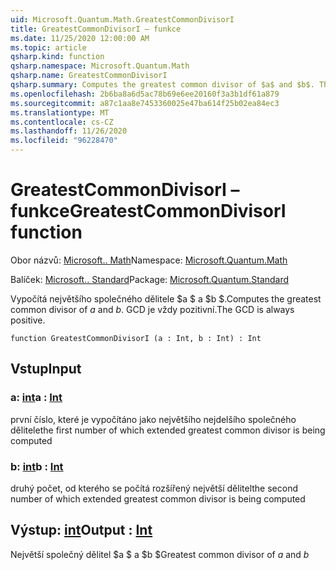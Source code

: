 ```yaml
---
uid: Microsoft.Quantum.Math.GreatestCommonDivisorI
title: GreatestCommonDivisorI – funkce
ms.date: 11/25/2020 12:00:00 AM
ms.topic: article
qsharp.kind: function
qsharp.namespace: Microsoft.Quantum.Math
qsharp.name: GreatestCommonDivisorI
qsharp.summary: Computes the greatest common divisor of $a$ and $b$. The GCD is always positive.
ms.openlocfilehash: 2b6ba8a6d5ac78b69e6ee20160f3a3b1df61a879
ms.sourcegitcommit: a87c1aa8e7453360025e47ba614f25b02ea84ec3
ms.translationtype: MT
ms.contentlocale: cs-CZ
ms.lasthandoff: 11/26/2020
ms.locfileid: "96228470"
---
```

# <a name="greatestcommondivisori-function"></a><span data-ttu-id="243ad-102">GreatestCommonDivisorI – funkce</span><span class="sxs-lookup"><span data-stu-id="243ad-102">GreatestCommonDivisorI function</span></span>

<span data-ttu-id="243ad-103">Obor názvů: [Microsoft.. Math](xref:Microsoft.Quantum.Math)</span><span class="sxs-lookup"><span data-stu-id="243ad-103">Namespace: [Microsoft.Quantum.Math](xref:Microsoft.Quantum.Math)</span></span>

<span data-ttu-id="243ad-104">Balíček: [Microsoft.. Standard](https://nuget.org/packages/Microsoft.Quantum.Standard)</span><span class="sxs-lookup"><span data-stu-id="243ad-104">Package: [Microsoft.Quantum.Standard](https://nuget.org/packages/Microsoft.Quantum.Standard)</span></span>


<span data-ttu-id="243ad-105">Vypočítá největšího společného dělitele $a $ a $b $.</span><span class="sxs-lookup"><span data-stu-id="243ad-105">Computes the greatest common divisor of $a$ and $b$.</span></span> <span data-ttu-id="243ad-106">GCD je vždy pozitivní.</span><span class="sxs-lookup"><span data-stu-id="243ad-106">The GCD is always positive.</span></span>

```qsharp
function GreatestCommonDivisorI (a : Int, b : Int) : Int
```


## <a name="input"></a><span data-ttu-id="243ad-107">Vstup</span><span class="sxs-lookup"><span data-stu-id="243ad-107">Input</span></span>

### <a name="a--int"></a><span data-ttu-id="243ad-108">a: [int](xref:microsoft.quantum.lang-ref.int)</span><span class="sxs-lookup"><span data-stu-id="243ad-108">a : [Int](xref:microsoft.quantum.lang-ref.int)</span></span>

<span data-ttu-id="243ad-109">první číslo, které je vypočítáno jako největšího nejdelšího společného dělitele</span><span class="sxs-lookup"><span data-stu-id="243ad-109">the first number of which extended greatest common divisor is being computed</span></span>


### <a name="b--int"></a><span data-ttu-id="243ad-110">b: [int](xref:microsoft.quantum.lang-ref.int)</span><span class="sxs-lookup"><span data-stu-id="243ad-110">b : [Int](xref:microsoft.quantum.lang-ref.int)</span></span>

<span data-ttu-id="243ad-111">druhý počet, od kterého se počítá rozšířený největší dělitel</span><span class="sxs-lookup"><span data-stu-id="243ad-111">the second number of which extended greatest common divisor is being computed</span></span>



## <a name="output--int"></a><span data-ttu-id="243ad-112">Výstup: [int](xref:microsoft.quantum.lang-ref.int)</span><span class="sxs-lookup"><span data-stu-id="243ad-112">Output : [Int](xref:microsoft.quantum.lang-ref.int)</span></span>

<span data-ttu-id="243ad-113">Největší společný dělitel $a $ a $b $</span><span class="sxs-lookup"><span data-stu-id="243ad-113">Greatest common divisor of $a$ and $b$</span></span>